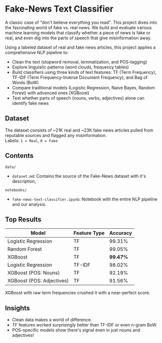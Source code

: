 # Fake-News Text Classifier

A classic case of "don't believe everything you read". This project dives into the fascinating world of fake vs. real news. We build and evaluate various machine learning models that classify whether a piece of news is fake or real, and even dig into the parts of speech that give misinformation away.

Using a labeled dataset of real and fake news articles, this project applies a comprehensive NLP pipeline to:
- Clean the text (stopword removal, lemmatization, and POS-tagging)
- Explore linguistic patterns (word clouds, frequency tables)
- Build classifiers using three kinds of text features: TF (Term Frequency), TF-IDF (Term Frequency-Inverse Document Frequency), and Bag of Words (BoW)
- Compare traditional models (Logistic Regression, Naive Bayes, Random Forest) with advanced ones (XGBoost)
- Test whether parts of speech (nouns, verbs, adjectives) alone can identify fake news

## Dataset  

The dataset consists of ~21K real and ~23K fake news articles pulled from reputable sources and flagged any misinformation.  
Labels: `1 = Real`, `0 = Fake`

## Contents 

`data/`   
- `dataset.md`: Contains the source of the Fake-News dataset with it's description,

`notebooks/`  
- `fake-news-text-classifier.ipynb`: Notebook with the entire NLP pipeline and our analysis.           

## Top Results  

| Model                      | Feature Type | Accuracy |
|----------------------------|--------------|----------|
| Logistic Regression        | TF           | 99.31%   |
| Random Forest              | TF           | 99.05%   |
| XGBoost                    | TF           | **99.47%** |
| Logistic Regression        | TF-IDF       | 98.02%   |
| XGBoost (POS: Nouns)       | TF           | 92.19%   |
| XGBoost (POS: Adjectives)  | TF           | 91.56%   |

XGBoost with raw term frequencies crushed it with a near-perfect score.

## Insights  

- Clean data makes a world of difference.
- TF features worked surprisingly better than TF-IDF or even n-gram BoW.
- POS-specific models show there's signal even in just nouns and adjectives!  
